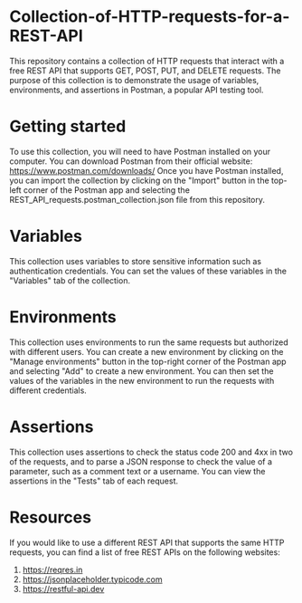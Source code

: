 # Collection-of-HTTP-requests-for-a-REST-API

This repository contains a collection of HTTP requests that interact with a free REST API that supports GET, POST, PUT, and DELETE requests. The purpose of this collection is to demonstrate the usage of variables, environments, and assertions in Postman, a popular API testing tool.

# Getting started

To use this collection, you will need to have Postman installed on your computer. You can download Postman from their official website: https://www.postman.com/downloads/
Once you have Postman installed, you can import the collection by clicking on the "Import" button in the top-left corner of the Postman app and selecting the REST_API_requests.postman_collection.json file from this repository.

# Variables

This collection uses variables to store sensitive information such as authentication credentials. You can set the values of these variables in the "Variables" tab of the collection. 

# Environments

This collection uses environments to run the same requests but authorized with different users. You can create a new environment by clicking on the "Manage environments" button in the top-right corner of the Postman app and selecting "Add" to create a new environment. You can then set the values of the variables in the new environment to run the requests with different credentials.

# Assertions

This collection uses assertions to check the status code 200 and 4xx in two of the requests, and to parse a JSON response to check the value of a parameter, such as a comment text or a username. You can view the assertions in the "Tests" tab of each request.

# Resources

If you would like to use a different REST API that supports the same HTTP requests, you can find a list of free REST APIs on the following websites:
1.	https://reqres.in
2.	https://jsonplaceholder.typicode.com
3.	https://restful-api.dev
